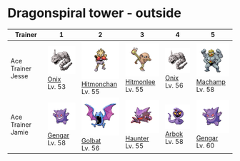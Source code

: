 # Dragonspiral tower - outside

| Trainer           | 1                                                                            | 2                                                                                    | 3                                                                                  | 4                                                                          | 5                                                                              |
| ----------------- | ---------------------------------------------------------------------------- | ------------------------------------------------------------------------------------ | ---------------------------------------------------------------------------------- | -------------------------------------------------------------------------- | ------------------------------------------------------------------------------ |
| Ace Trainer Jesse | ![onix](../../img/pokemon/095.png) <br/>[Onix](/pokemon/095) <br/>Lv. 53     | ![hitmonchan](../../img/pokemon/107.png) <br/>[Hitmonchan](/pokemon/107) <br/>Lv. 55 | ![hitmonlee](../../img/pokemon/106.png) <br/>[Hitmonlee](/pokemon/106) <br/>Lv. 55 | ![onix](../../img/pokemon/095.png) <br/>[Onix](/pokemon/095) <br/>Lv. 56   | ![machamp](../../img/pokemon/068.png) <br/>[Machamp](/pokemon/068) <br/>Lv. 58 |
| Ace Trainer Jamie | ![gengar](../../img/pokemon/094.png) <br/>[Gengar](/pokemon/094) <br/>Lv. 58 | ![golbat](../../img/pokemon/042.png) <br/>[Golbat](/pokemon/042) <br/>Lv. 56         | ![haunter](../../img/pokemon/093.png) <br/>[Haunter](/pokemon/093) <br/>Lv. 55     | ![arbok](../../img/pokemon/024.png) <br/>[Arbok](/pokemon/024) <br/>Lv. 58 | ![gengar](../../img/pokemon/094.png) <br/>[Gengar](/pokemon/094) <br/>Lv. 60   |